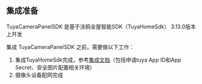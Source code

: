 ## 集成准备

TuyaCameraPanelSDK 是基于涂鸦全屋智能SDK（TuyaHomeSdk） 3.13.0版本上开发



集成 TuyaCameraPanelSDK 之前，需要做以下工作：

1. 集成TuyaHomeSdk完成，参考[集成文档](https://tuyainc.github.io/tuyasmart_home_android_sdk_doc/zh-hans/)（包括申请tuya App ID和App Secret、安全图片配置相关环境）
2. 摄像头设备配网完成
